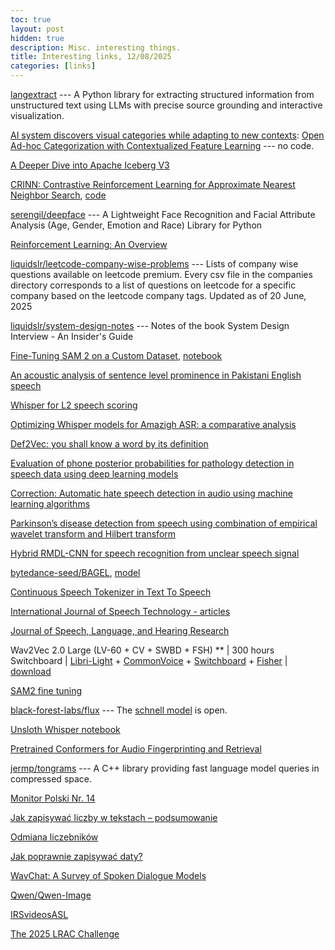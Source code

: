```yaml
---
toc: true
layout: post
hidden: true
description: Misc. interesting things.
title: Interesting links, 12/08/2025
categories: [links]
---
```


[langextract](https://github.com/google/langextract)  --- A Python library for extracting structured information from unstructured text using LLMs with precise source grounding and interactive visualization.

[AI system discovers visual categories while adapting to new contexts](https://techxplore.com/news/2025-08-ai-visual-categories-contexts.html):
[Open Ad-hoc Categorization with Contextualized Feature Learning](https://cvpr.thecvf.com/virtual/2025/poster/34699)
--- no code.

[A Deeper Dive into Apache Iceberg V3](https://opensource.googleblog.com/2025/08/whats-new-in-iceberg-v3.html)

[CRINN: Contrastive Reinforcement Learning for Approximate Nearest Neighbor Search](https://www.arxiv.org/abs/2508.02091),
[code](https://github.com/deepreinforce-ai/CRINN)

[serengil/deepface](https://github.com/serengil/deepface) --- A Lightweight Face Recognition and Facial Attribute Analysis (Age, Gender, Emotion and Race) Library for Python

[Reinforcement Learning: An Overview](https://arxiv.org/pdf/2412.05265)

[liquidslr/leetcode-company-wise-problems](https://github.com/liquidslr/leetcode-company-wise-problems) --- Lists of company wise questions available on leetcode premium. Every csv file in the companies directory corresponds to a list of questions on leetcode for a specific company based on the leetcode company tags. Updated as of 20 June, 2025

[liquidslr/system-design-notes](https://github.com/liquidslr/system-design-notes) --- Notes of the book System Design Interview - An Insider's Guide

[Fine-Tuning SAM 2 on a Custom Dataset](https://www.datacamp.com/tutorial/sam2-fine-tuning),
[notebook](https://colab.research.google.com/drive/166TOgOsRvcblQK2j_HTB8CmVy5VGabas?usp=sharing#scrollTo=LTBTRJjU6sXD)

[An acoustic analysis of sentence level prominence in Pakistani English speech](https://link.springer.com/article/10.1007/s10772-024-10162-0)

[Whisper for L2 speech scoring](https://link.springer.com/article/10.1007/s10772-024-10141-5)

[Optimizing Whisper models for Amazigh ASR: a comparative analysis](https://link.springer.com/article/10.1007/s10772-024-10158-w)

[Def2Vec: you shall know a word by its definition](https://link.springer.com/article/10.1007/s10772-024-10147-z)

[Evaluation of phone posterior probabilities for pathology detection in speech data using deep learning models](https://link.springer.com/article/10.1007/s10772-024-10166-w)

[Correction: Automatic hate speech detection in audio using machine learning algorithms](https://link.springer.com/article/10.1007/s10772-025-10169-1)

[Parkinson’s disease detection from speech using combination of empirical wavelet transform and Hilbert transform](https://link.springer.com/article/10.1007/s10772-025-10172-6)

[Hybrid RMDL-CNN for speech recognition from unclear speech signal](https://link.springer.com/article/10.1007/s10772-024-10167-9)

[bytedance-seed/BAGEL](https://github.com/bytedance-seed/BAGEL),
[model](https://huggingface.co/ByteDance-Seed/BAGEL-7B-MoT)

[Continuous Speech Tokenizer in Text To Speech](https://arxiv.org/abs/2410.17081)

[International Journal of Speech Technology - articles](https://link.springer.com/journal/10772/articles)

[Journal of Speech, Language, and Hearing Research](https://pubs.asha.org/journal/jslhr)

Wav2Vec 2.0 Large (LV-60 + CV + SWBD + FSH) ** | 300 hours Switchboard | [Libri-Light](https://github.com/facebookresearch/libri-light) + [CommonVoice](https://commonvoice.mozilla.org/en/languages) + [Switchboard](https://catalog.ldc.upenn.edu/LDC97S62) + [Fisher](https://catalog.ldc.upenn.edu/LDC2004T19) | [download](https://dl.fbaipublicfiles.com/fairseq/wav2vec/w2v_large_lv_fsh_swbd_cv_ftsb300_updated.pt)
<!-- deepflow:/shared/joregan/swbd -->

[SAM2 fine tuning](https://www.datacamp.com/tutorial/sam2-fine-tuning)

[black-forest-labs/flux](https://github.com/black-forest-labs/flux) --- The [schnell model](https://huggingface.co/black-forest-labs/FLUX.1-schnell) is open.

[Unsloth Whisper notebook](https://colab.research.google.com/github/unslothai/notebooks/blob/main/nb/Whisper.ipynb)

[Pretrained Conformers for Audio Fingerprinting and Retrieval](https://arxiv.org/abs/2508.11609)

[jermp/tongrams](https://github.com/jermp/tongrams) --- A C++ library providing fast language model queries in compressed space.

[Monitor Polski Nr. 14](https://monitorpolski.gov.pl/M1925014000000.pdf)

[Jak zapisywać liczby w tekstach – podsumowanie](https://bookowska.pl/jak-zapisywac-liczby-w-tekstach/)

[Odmiana liczebników](https://aleklasa.pl/gimnazjum/gramatyka/c182-fleksja/odmiana-liczebnikow)

[Jak poprawnie zapisywać daty?](https://klinwords.pl/jak-zapisywac-daty/)

[WavChat: A Survey of Spoken Dialogue Models](https://arxiv.org/abs/2411.13577)

[Qwen/Qwen-Image](https://huggingface.co/Qwen/Qwen-Image)

[IRSvideosASL](https://www.youtube.com/@IRSvideosASL)

[The 2025 LRAC Challenge](https://crowdsourcing.cisco.com/lrac-challenge/2025/)